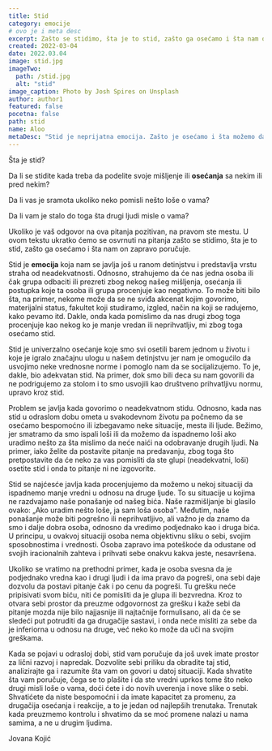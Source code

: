 ```yaml
---
title: Stid
category: emocije
# ovo je i meta desc
excerpt: Zašto se stidimo, šta je to stid, zašto ga osećamo i šta nam on zapravo poručuje?
created: 2022-03-04
date: 2022.03.04
image: stid.jpg
imageTwo:
  path: /stid.jpg
  alt: "stid"
image_caption: Photo by Josh Spires on Unsplash
author: author1
featured: false
pocetna: false
path: stid
name: Aloo
metaDesc: "Stid je neprijatna emocija. Zašto je osećamo i šta možemo da otkrijemo o sebi zato što osećamo stid?"
---
```



Šta je stid?

Da li se stidite kada treba da podelite svoje mišljenje ili **osećanja** sa nekim ili pred nekim?

Da li vas je sramota ukoliko neko pomisli nešto loše o vama?  

Da li vam je stalo do toga šta drugi ljudi misle o vama?

Ukoliko je vaš odgovor na ova pitanja pozitivan, na pravom ste mestu. U ovom tekstu ukratko ćemo se osvrnuti na pitanja zašto se stidimo, šta je to stid, zašto ga osećamo i šta nam on zapravo poručuje.

Stid je **emocija** koja nam se javlja još u ranom detinjstvu i predstavlja vrstu straha od neadekvatnosti. Odnosno, strahujemo da će nas jedna osoba ili čak grupa odbaciti ili prezreti zbog nekog našeg mišljenja, osećanja ili postupka koje ta osoba ili grupa procenjuje kao negativno. To može biti bilo šta, na primer, nekome može da se ne sviđa akcenat kojim govorimo, materijalni status, fakultet koji studiramo, izgled, način na koji se radujemo, kako pevamo itd. Dakle, onda kada pomislimo da nas drugi zbog toga procenjuje kao nekog ko je manje vredan ili neprihvatljiv, mi zbog toga osećamo stid.    

Stid je univerzalno osećanje koje smo svi osetili barem jednom u životu i koje je igralo značajnu ulogu u našem detinjstvu jer nam je omogućilo da usvojimo neke vrednosne norme i pomoglo nam da se socijalizujemo. To je, dakle, bio adekvatan stid. Na primer, dok smo bili deca su nam govorili da ne podrigujemo za stolom i to smo usvojili kao društveno prihvatljivu normu, upravo kroz stid. 

Problem se javlja kada govorimo o neadekvatnom stidu. Odnosno, kada nas stid u odraslom dobu ometa u svakodevnom životu pa počnemo da se osećamo bespomoćno ili izbegavamo neke situacije, mesta ili ljude. Bežimo, jer smatramo da smo ispali loši ili da možemo da ispadnemo loši ako uradimo nešto za šta mislimo da neće naići na odobravanje drugih ljudi. Na primer, iako želite da postavite pitanje na predavanju, zbog toga što pretpostavite da će neko za vas pomisliti da ste glupi (neadekvatni, loši) osetite stid i onda to pitanje ni ne izgovorite.

Stid se najćesće javlja kada procenjujemo da možemo u nekoj situaciji da ispadnemo manje vredni u odnosu na druge ljude. To su situacije u kojima ne razdvajamo naše ponašanje od našeg bića. Naše razmišljanje bi glasilo ovako: „Ako uradim nešto loše, ja sam loša osoba”. Međutim, naše ponašanje može biti pogrešno ili neprihvatljivo, ali važno je da znamo da smo i dalje dobra osoba, odnosno da vredimo podjednako kao i druga bića. U principu, u ovakvoj situaciji osoba nema objektivnu sliku o sebi, svojim sposobnostima i vrednosti. Osoba zapravo ima poteškoće da odustane od svojih iracionalnih zahteva i prihvati sebe onakvu kakva jeste, nesavršena. 

Ukoliko se vratimo na prethodni primer, kada je osoba svesna da je podjednako vredna kao i drugi ljudi i da ima pravo da pogreši, ona sebi daje dozvolu da postavi pitanje čak i po cenu da pogreši. Tu grešku neće pripisivati svom biću, niti će pomisliti da je glupa ili bezvredna. Kroz to otvara sebi prostor da preuzme odgovornost za grešku i kaže sebi da pitanje mozda nije bilo najjasnije ili najtačnije formulisano, ali da će se sledeći put potruditi da ga drugačije sastavi,  i onda neće misliti za sebe da je inferiorna u odnosu na druge, već neko ko može da uči na svojim greškama.

Kada se pojavi u odrasloj dobi, stid vam poručuje da još uvek imate prostor za lični razvoj i napredak. Dozvolite sebi priliku da obradite taj stid, analizirajte ga i razumite šta vam on govori u datoj situaciji. Kada shvatite šta vam poručuje, čega se to plašite i da ste vredni uprkos tome što neko drugi misli loše o vama, doći ćete i do novih uverenja i nove slike o sebi. Shvatićete da niste bespomoćni i da imate kapacitet za promenu, za drugačija osećanja i reakcije, a to je jedan od najlepših trenutaka. Trenutak kada preuzmemo kontrolu i shvatimo da se moć promene nalazi u nama samima, a ne u drugim ljudima.


Jovana Kojić
